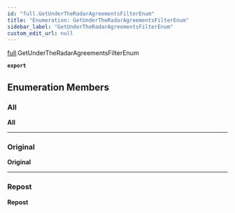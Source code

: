 ```yaml
---
id: "full.GetUnderTheRadarAgreementsFilterEnum"
title: "Enumeration: GetUnderTheRadarAgreementsFilterEnum"
sidebar_label: "GetUnderTheRadarAgreementsFilterEnum"
custom_edit_url: null
---
```


[full](../namespaces/full.md).GetUnderTheRadarAgreementsFilterEnum

**`export`**

## Enumeration Members

### All

 **All**

___

### Original

 **Original**

___

### Repost

 **Repost**
